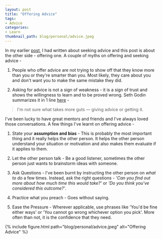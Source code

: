 ```yaml
---
layout: post
title: "Offering Advice"
tags:
- Advice
categories:
- Learn
thumbnail_path: blog/personal/advice.jpeg
---
```


In my earlier [post](http://kaushik88.github.io/blog/2016/07/16/seeking-out-advice/), I had written about seeking advice and this post is about the other side - offering one. A couple of myths on offering and seeking advice - 

1. People who offer advice are not trying to show off that they know more than you or they're smarter than you. Most likely, they care about you and don't want you to make the same mistake they did.

2. Asking for advice is not a sign of weakness - it is a sign of trust and shows the willingness to learn and to be proved wrong. Seth Godin summarizes it in 1 line [here](http://sethgodin.typepad.com/seths_blog/2014/05/good-advice.html) - 

> I'm not sure what takes more guts — giving advice or getting it.

I've been lucky to have great mentors and friends and I've always loved those conversations. A few things I've learnt on offering advice - 

1. State your **assumption and bias** - This is probably the most important thing and it really helps the other person. It helps the other person understand your situation or motivation and also makes them evaluate if it applies to them.

2. Let the other person talk - Be a good listener, sometimes the other person just wants to brainstorm ideas with someone.

3. Ask Questions - I've been burnt by instructing the other person on *what to do* a few times. Instead, ask the right questions - *'Can you find out more about how much time this would take?'* or *'Do you think you've considered this outcome?'*.

4. Practice what you preach - Goes without saying.

5. Ease the Pressure - Wherever applicable, use phrases like 'You'd be fine either ways' or 'You cannot go wrong whichever option you pick'. More often than not, it is the confidence that they need.

{% include figure.html path="blog/personal/advice.jpeg" alt="Offering Advice" %}